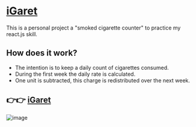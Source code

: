 # [iGaret](https://maeskrr.github.io/igaret/) 
This is a personal project a "smoked cigarette counter" to practice my react.js skill.

## How does it work?
- The intention is to keep a daily count of cigarettes consumed.
- During the first week the daily rate is calculated.
- One unit is subtracted, this charge is redistributed over the next week.


## 👉👉 [iGaret](https://maeskrr.github.io/igaret/)
![image](https://github.com/maeskrr/igaret/assets/26150899/7b97b120-7503-4c58-8c53-ab7d6807f829)


